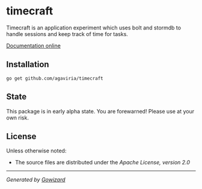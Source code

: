 timecraft
=========
Timecraft is an application experiment which uses bolt and stormdb to handle sessions and keep track of time for tasks.

[Documentation online](http://godoc.org/github.com/agavi/timecraft)

## Installation

	go get github.com/agaviria/timecraft


## State

This package is in early alpha state.  You are forewarned! Please use at your own risk.

## License

Unless otherwise noted:

+ The source files are distributed under the *Apache License, version 2.0*

* * *
*Generated by [Gowizard](https://github.com/kless/wizard)*

